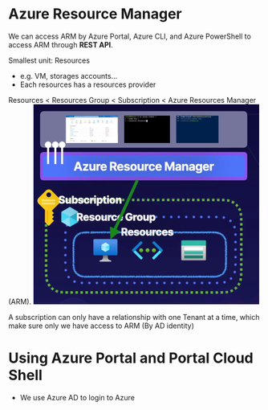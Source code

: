 # Azure Resource Manager

We can access ARM by Azure Portal, Azure CLI, and Azure PowerShell to access ARM through **REST API**.

Smallest unit: Resources
- e.g. VM, storages accounts...
- Each resources has a resources provider

Resources < Resources Group < Subscription < Azure Resources Manager (ARM). 
![](../../../z.Images/Pasted%20image%2020230807173024.png)

A subscription can only have a relationship with one Tenant at a time,
which make sure only we have access to ARM (By AD identity)


# Using Azure Portal and Portal Cloud Shell
- We use Azure AD to login to Azure


